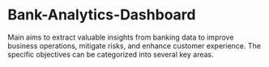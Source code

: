 # Bank-Analytics-Dashboard
Main aims to extract valuable insights from banking data to improve business operations, mitigate risks, and enhance customer experience. The specific objectives can be categorized into several key areas.
